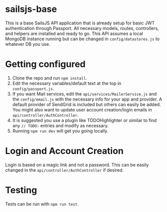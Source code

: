 # sailsjs-base

This is a base SailsJS API application that is already setup for basic JWT authentication through Passport. All necessary models, routes, controllers, and helpers are installed and ready to go. This API assumes a local MongoDB instance running but can be changed in `config/datastores.js` to whatever DB you use.

# Getting configured

1. Clone the repo and run `npm install`.
2. Edit the necessary variables/default text at the top in `config/passport.js`.
3. If you want Mail services, edit the `api/services/MailerService.js` and the `config/email.js` with the necessary info for your app and provider. A default provider of SendGrid is included but others can easily be added. You might also want to update user account creation/login emails in `api/controller/AuthController`.
4. It is suggested you use a plugin like TODOHighlighter or similar to find any `// TODO:` entries and modify as necessary.
5. Running `npm run dev` will get you going locally.

# Login and Account Creation

Login is based on a magic link and not a password. This can be easily changed in the `api/controller/AuthController` if desired.

# Testing

Tests can be run with `npm run test`.
